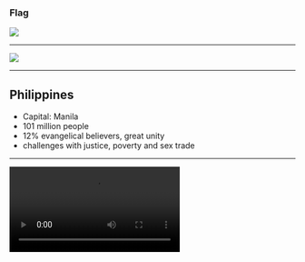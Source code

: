 ### Flag

![](https://upload.wikimedia.org/wikipedia/commons/9/99/Flag_of_the_Philippines.svg)

---

![](https://upload.wikimedia.org/wikipedia/commons/6/6d/PHL_orthographic.svg)

---

## Philippines

-   Capital: Manila
-   101 million people
-   12% evangelical believers, great unity
-   challenges with justice, poverty and sex trade

---

![](https://res.cloudinary.com/kiekies/video/upload/v1592160811/xqednblcweik6m5u6fly.mp4)
